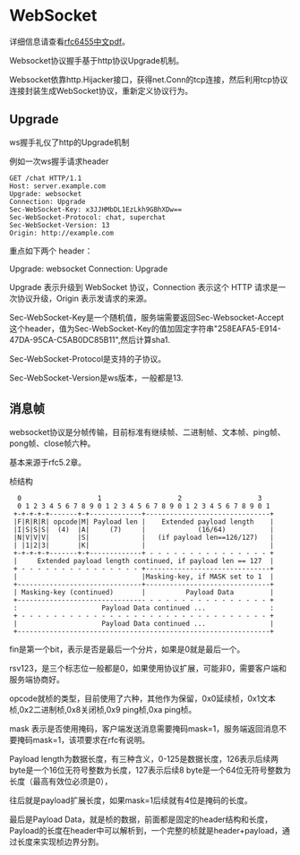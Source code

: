 # WebSocket

详细信息请查看[rfc6455][rfc6455][中文pdf][rfc6455cn]。

Websocket协议握手基于http协议Upgrade机制。

Websocket依靠http.Hijacker接口，获得net.Conn的tcp连接，然后利用tcp协议连接封装生成WebSocket协议，重新定义协议行为。

## Upgrade

ws握手礼仪了http的Upgrade机制

例如一次ws握手请求header

```
GET /chat HTTP/1.1
Host: server.example.com
Upgrade: websocket
Connection: Upgrade
Sec-WebSocket-Key: x3JJHMbDL1EzLkh9GBhXDw==
Sec-WebSocket-Protocol: chat, superchat
Sec-WebSocket-Version: 13
Origin: http://example.com
```

重点如下两个 header：

Upgrade: websocket
Connection: Upgrade

Upgrade 表示升级到 WebSocket 协议，Connection 表示这个 HTTP 请求是一次协议升级，Origin 表示发请求的来源。

Sec-WebSocket-Key是一个随机值，服务端需要返回Sec-Websocket-Accept这个header，值为Sec-WebSocket-Key的值加固定字符串"258EAFA5-E914-47DA-95CA-C5AB0DC85B11",然后计算sha1.

Sec-WebSocket-Protocol是支持的子协议。

Sec-WebSocket-Version是ws版本，一般都是13.

## 消息帧

websocket协议是分帧传输，目前标准有继续帧、二进制帧、文本帧、ping帧、pong帧、close帧六种。

基本来源于rfc5.2章。

桢结构

```
  0                   1                   2                   3
  0 1 2 3 4 5 6 7 8 9 0 1 2 3 4 5 6 7 8 9 0 1 2 3 4 5 6 7 8 9 0 1
 +-+-+-+-+-------+-+-------------+-------------------------------+
 |F|R|R|R| opcode|M| Payload len |    Extended payload length    |
 |I|S|S|S|  (4)  |A|     (7)     |             (16/64)           |
 |N|V|V|V|       |S|             |   (if payload len==126/127)   |
 | |1|2|3|       |K|             |                               |
 +-+-+-+-+-------+-+-------------+ - - - - - - - - - - - - - - - +
 |     Extended payload length continued, if payload len == 127  |
 + - - - - - - - - - - - - - - - +-------------------------------+
 |                               |Masking-key, if MASK set to 1  |
 +-------------------------------+-------------------------------+
 | Masking-key (continued)       |          Payload Data         |
 +-------------------------------- - - - - - - - - - - - - - - - +
 :                     Payload Data continued ...                :
 + - - - - - - - - - - - - - - - - - - - - - - - - - - - - - - - +
 |                     Payload Data continued ...                |
 +---------------------------------------------------------------+
```

fin是第一个bit，表示是否是最后一个分片，如果是0就是最后一个。

rsv123，是三个标志位一般都是0，如果使用协议扩展，可能非0，需要客户端和服务端协商好。

opcode就桢的类型，目前使用了六种，其他作为保留，0x0延续桢，0x1文本桢,0x2二进制桢,0x8关闭桢,0x9 ping桢,0xa ping桢。

mask 表示是否使用掩码，客户端发送消息需要掩码mask=1，服务端返回消息不要掩码mask=1，该项要求在rfc有说明。

Payload length为数据长度，有三种含义，0-125是数据长度，126表示后续两byte是一个16位无符号整数为长度，127表示后续8 byte是一个64位无符号整数为长度（最高有效位必须是0），

往后就是payload扩展长度，如果mask=1后续就有4位是掩码的长度。

最后是Payload Data，就是桢的数据，前面都是固定的header结构和长度，Payload的长度在header中可以解析到，一个完整的桢就是header+payload，通过长度来实现桢边界分割。


[rfc6455]: https://tools.ietf.org/html/rfc6455
[rfc6455cn]: ../resource/pdf/rfc-6455-websocket-protocol-in-chinese.pdf